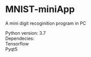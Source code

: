 # MNIST-miniApp
A mini digit recoginition program in PC

Python version: 3.7  
Dependecies:  
Tensorflow  
Pyqt5  

